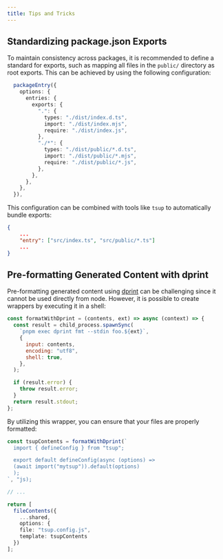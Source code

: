 ```yaml
---
title: Tips and Tricks
---
```


## Standardizing package.json Exports

To maintain consistency across packages, it is recommended to define a standard for exports, such as mapping all files in the `public/` directory as root exports. This can be achieved by using the following configuration:

```ts
  packageEntry({
    options: {
      entries: {
        exports: {
          ".": {
            types: "./dist/index.d.ts",
            import: "./dist/index.mjs",
            require: "./dist/index.js",
          },
          "./*": {
            types: "./dist/public/*.d.ts",
            import: "./dist/public/*.mjs",
            require: "./dist/public/*.js",
          },
        },
      },
    },
  }),
```

This configuration can be combined with tools like `tsup` to automatically bundle exports:

```json
{
    ...
    "entry": ["src/index.ts", "src/public/*.ts"]
    ...
}
```

## Pre-formatting Generated Content with dprint

Pre-formatting generated content using [dprint](https://dprint.dev/) can be challenging since it cannot be used directly from node. However, it is possible to create wrappers by executing it in a shell:

```js
const formatWithDprint = (contents, ext) => async (context) => {
  const result = child_process.spawnSync(
    `pnpm exec dprint fmt --stdin foo.${ext}`,
    {
      input: contents,
      encoding: "utf8",
      shell: true,
    },
  );

  if (result.error) {
    throw result.error;
  }
  return result.stdout;
};
```

By utilizing this wrapper, you can ensure that your files are properly formatted:

```ts
const tsupContents = formatWithDprint(`
  import { defineConfig } from "tsup";

  export default defineConfig(async (options) =>
  (await import("mytsup")).default(options)
  );     
`, "js);

// ...

return [
  fileContents({
    ...shared,
    options: {
    file: "tsup.config.js",
    template: tsupContents
  })
];
```
